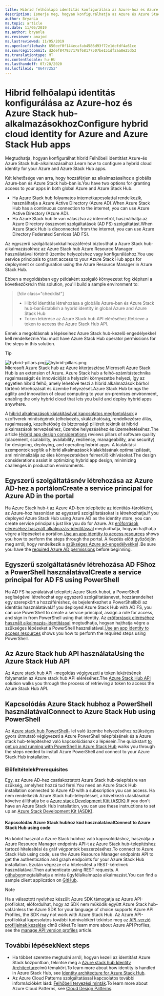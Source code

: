 ```yaml
---
title: Hibrid felhőalapú identitás konfigurálása az Azure-hoz és Azure Stack hub-alkalmazásokhoz
description: Ismerje meg, hogyan konfigurálhatja az Azure és Azure Stack hub-alkalmazások hibrid felhőalapú identitását.
author: BryanLa
ms.topic: article
ms.date: 11/05/2019
ms.author: bryanla
ms.reviewer: anajod
ms.lastreviewed: 11/05/2019
ms.openlocfilehash: 650eef0f144ecafab4586d93f72e1defdf4a61ce
ms.sourcegitcommit: d2def847937178f68177507be151df2aa8e25d53
ms.translationtype: MT
ms.contentlocale: hu-HU
ms.lasthandoff: 07/20/2020
ms.locfileid: "86477252"
---
```

# <a name="configure-hybrid-cloud-identity-for-azure-and-azure-stack-hub-apps"></a><span data-ttu-id="d4415-103">Hibrid felhőalapú identitás konfigurálása az Azure-hoz és Azure Stack hub-alkalmazásokhoz</span><span class="sxs-lookup"><span data-stu-id="d4415-103">Configure hybrid cloud identity for Azure and Azure Stack Hub apps</span></span>

<span data-ttu-id="d4415-104">Megtudhatja, hogyan konfigurálhat hibrid Felhőbeli identitást Azure-és Azure Stack hub-alkalmazásaihoz.</span><span class="sxs-lookup"><span data-stu-id="d4415-104">Learn how to configure a hybrid cloud identity for your Azure and Azure Stack Hub apps.</span></span>

<span data-ttu-id="d4415-105">Két lehetősége van arra, hogy hozzáférjen az alkalmazásaihoz a globális Azure-ban és Azure Stack hub-ban is.</span><span class="sxs-lookup"><span data-stu-id="d4415-105">You have two options for granting access to your apps in both global Azure and Azure Stack Hub.</span></span>

 * <span data-ttu-id="d4415-106">Ha Azure Stack hub folyamatos internetkapcsolattal rendelkezik, használhatja a Azure Active Directory (Azure AD).</span><span class="sxs-lookup"><span data-stu-id="d4415-106">When Azure Stack Hub has a continuous connection to the internet, you can use Azure Active Directory (Azure AD).</span></span>
 * <span data-ttu-id="d4415-107">Ha Azure Stack hub le van választva az internetről, használhatja az Azure Directory összevont szolgáltatások (AD FS) szolgáltatást.</span><span class="sxs-lookup"><span data-stu-id="d4415-107">When Azure Stack Hub is disconnected from the internet, you can use Azure Directory Federated Services (AD FS).</span></span>

<span data-ttu-id="d4415-108">Az egyszerű szolgáltatásokkal hozzáférést biztosíthat a Azure Stack hub-alkalmazásokhoz az Azure Stack hub Azure Resource Manager használatával történő üzembe helyezéshez vagy konfiguráláshoz.</span><span class="sxs-lookup"><span data-stu-id="d4415-108">You use service principals to grant access to your Azure Stack Hub apps for deployment or configuration using the Azure Resource Manager in Azure Stack Hub.</span></span>

<span data-ttu-id="d4415-109">Ebben a megoldásban egy példaként szolgáló környezetet fog kiépíteni a következőkre:</span><span class="sxs-lookup"><span data-stu-id="d4415-109">In this solution, you'll build a sample environment to:</span></span>

> [!div class="checklist"]
> - <span data-ttu-id="d4415-110">Hibrid identitás létrehozása a globális Azure-ban és Azure Stack hub-ban</span><span class="sxs-lookup"><span data-stu-id="d4415-110">Establish a hybrid identity in global Azure and Azure Stack Hub</span></span>
> - <span data-ttu-id="d4415-111">Token lekérése az Azure Stack hub API eléréséhez.</span><span class="sxs-lookup"><span data-stu-id="d4415-111">Retrieve a token to access the Azure Stack Hub API.</span></span>

<span data-ttu-id="d4415-112">Ennek a megoldásnak a lépéseihez Azure Stack hub-kezelő engedélyekkel kell rendelkeznie.</span><span class="sxs-lookup"><span data-stu-id="d4415-112">You must have Azure Stack Hub operator permissions for the steps in this solution.</span></span>

> [!Tip]  
> <span data-ttu-id="d4415-113">![hybrid-pillars.png](./media/solution-deployment-guide-cross-cloud-scaling/hybrid-pillars.png)</span><span class="sxs-lookup"><span data-stu-id="d4415-113">![hybrid-pillars.png](./media/solution-deployment-guide-cross-cloud-scaling/hybrid-pillars.png)</span></span>  
> <span data-ttu-id="d4415-114">Microsoft Azure Stack hub az Azure kiterjesztése.</span><span class="sxs-lookup"><span data-stu-id="d4415-114">Microsoft Azure Stack Hub is an extension of Azure.</span></span> <span data-ttu-id="d4415-115">Azure Stack hub a felhő-számítástechnika rugalmasságát és innovációját a helyszíni környezetbe helyezi, így az egyetlen hibrid felhő, amely lehetővé teszi a hibrid alkalmazások bárhol történő létrehozását és üzembe helyezését.</span><span class="sxs-lookup"><span data-stu-id="d4415-115">Azure Stack Hub brings the agility and innovation of cloud computing to your on-premises environment, enabling the only hybrid cloud that lets you build and deploy hybrid apps anywhere.</span></span>  
> 
> <span data-ttu-id="d4415-116">A [hibrid alkalmazások kialakításával kapcsolatos megfontolások](overview-app-design-considerations.md) a szoftverek minőségének (elhelyezés, skálázhatóság, rendelkezésre állás, rugalmasság, kezelhetőség és biztonság) pilléreit tekintik át hibrid alkalmazások tervezéséhez, üzembe helyezéséhez és üzemeltetéséhez.</span><span class="sxs-lookup"><span data-stu-id="d4415-116">The article [Hybrid app design considerations](overview-app-design-considerations.md) reviews pillars of software quality (placement, scalability, availability, resiliency, manageability, and security) for designing, deploying, and operating hybrid apps.</span></span> <span data-ttu-id="d4415-117">A kialakítási szempontok segítik a hibrid alkalmazások kialakításának optimalizálását, ami minimalizálja az éles környezetekben felmerülő kihívásokat.</span><span class="sxs-lookup"><span data-stu-id="d4415-117">The design considerations assist in optimizing hybrid app design, minimizing challenges in production environments.</span></span>

## <a name="create-a-service-principal-for-azure-ad-in-the-portal"></a><span data-ttu-id="d4415-118">Egyszerű szolgáltatásnév létrehozása az Azure AD-hez a portálon</span><span class="sxs-lookup"><span data-stu-id="d4415-118">Create a service principal for Azure AD in the portal</span></span>

<span data-ttu-id="d4415-119">Ha Azure Stack hub-t az Azure AD-ben telepítette az identitás-tárolóként, az Azure-hoz hasonlóan az egyszerű szolgáltatásokat is létrehozhatja.</span><span class="sxs-lookup"><span data-stu-id="d4415-119">If you deployed Azure Stack Hub using Azure AD as the identity store, you can create service principals just like you do for Azure.</span></span> <span data-ttu-id="d4415-120">Az [erőforrások eléréséhez használt alkalmazás-identitással](/azure-stack/operator/azure-stack-create-service-principals.md#manage-an-azure-ad-app-identity) megtudhatja, hogyan hajthatja végre a lépéseket a portálon.</span><span class="sxs-lookup"><span data-stu-id="d4415-120">[Use an app identity to access resources](/azure-stack/operator/azure-stack-create-service-principals.md#manage-an-azure-ad-app-identity) shows you how to perform the steps through the portal.</span></span> <span data-ttu-id="d4415-121">A Kezdés előtt győződjön meg arról, hogy rendelkezik a [szükséges Azure ad-engedélyekkel](/azure/azure-resource-manager/resource-group-create-service-principal-portal#required-permissions) .</span><span class="sxs-lookup"><span data-stu-id="d4415-121">Be sure you have the [required Azure AD permissions](/azure/azure-resource-manager/resource-group-create-service-principal-portal#required-permissions) before beginning.</span></span>

## <a name="create-a-service-principal-for-ad-fs-using-powershell"></a><span data-ttu-id="d4415-122">Egyszerű szolgáltatásnév létrehozása AD FShoz a PowerShell használatával</span><span class="sxs-lookup"><span data-stu-id="d4415-122">Create a service principal for AD FS using PowerShell</span></span>

<span data-ttu-id="d4415-123">Ha AD FS használatával telepített Azure Stack hubot, a PowerShell segítségével létrehozhat egy egyszerű szolgáltatásnevet, hozzárendelhet egy szerepkört a hozzáféréshez, és bejelentkezhet a PowerShellből az identitás használatával.</span><span class="sxs-lookup"><span data-stu-id="d4415-123">If you deployed Azure Stack Hub with AD FS, you can use PowerShell to create a service principal, assign a role for access, and sign in from PowerShell using that identity.</span></span> <span data-ttu-id="d4415-124">Az [erőforrások eléréséhez használt alkalmazás-identitással](/azure-stack/operator/azure-stack-create-service-principals.md#manage-an-ad-fs-app-identity) megtudhatja, hogyan hajthatja végre a szükséges lépéseket a PowerShell használatával.</span><span class="sxs-lookup"><span data-stu-id="d4415-124">[Use an app identity to access resources](/azure-stack/operator/azure-stack-create-service-principals.md#manage-an-ad-fs-app-identity) shows you how to perform the required steps using PowerShell.</span></span>

## <a name="using-the-azure-stack-hub-api"></a><span data-ttu-id="d4415-125">Az Azure Stack hub API használata</span><span class="sxs-lookup"><span data-stu-id="d4415-125">Using the Azure Stack Hub API</span></span>

<span data-ttu-id="d4415-126">Az [Azure stack hub API](/azure-stack/user/azure-stack-rest-api-use.md) -megoldás végigvezeti a token lekérésének folyamatán az Azure stack hub API eléréséhez.</span><span class="sxs-lookup"><span data-stu-id="d4415-126">The [Azure Stack Hub API](/azure-stack/user/azure-stack-rest-api-use.md)  solution walks you through the process of retrieving a token to access the Azure Stack Hub API.</span></span>

## <a name="connect-to-azure-stack-hub-using-powershell"></a><span data-ttu-id="d4415-127">Kapcsolódás Azure Stack hubhoz a PowerShell használatával</span><span class="sxs-lookup"><span data-stu-id="d4415-127">Connect to Azure Stack Hub using PowerShell</span></span>

<span data-ttu-id="d4415-128">Az [Azure stack hub PowerShell-](/azure-stack/operator/azure-stack-powershell-install.md) lel való üzembe helyezéséhez szükséges gyors útmutató végigvezeti a Azure PowerShell telepítésének és a Azure stack hub-telepítéshez való kapcsolódásnak a lépésein.</span><span class="sxs-lookup"><span data-stu-id="d4415-128">The quickstart [to get up and running with PowerShell in Azure Stack Hub](/azure-stack/operator/azure-stack-powershell-install.md) walks you through the steps needed to install Azure PowerShell and connect to your Azure Stack Hub installation.</span></span>

### <a name="prerequisites"></a><span data-ttu-id="d4415-129">Előfeltételek</span><span class="sxs-lookup"><span data-stu-id="d4415-129">Prerequisites</span></span>

<span data-ttu-id="d4415-130">Egy, az Azure AD-hez csatlakoztatott Azure Stack hub-telepítésre van szükség, amelyhez hozzá tud férni.</span><span class="sxs-lookup"><span data-stu-id="d4415-130">You need an Azure Stack Hub installation connected to Azure AD with a subscription you can access.</span></span> <span data-ttu-id="d4415-131">Ha nem rendelkezik Azure Stack hub-telepítéssel, a következő utasításokat követve állíthatja be a [Azure stack Development Kitt (ASDK)](/azure-stack/asdk/asdk-install.md).</span><span class="sxs-lookup"><span data-stu-id="d4415-131">If you don't have an Azure Stack Hub installation, you can use these instructions to set up an [Azure Stack Development Kit (ASDK)](/azure-stack/asdk/asdk-install.md).</span></span>

#### <a name="connect-to-azure-stack-hub-using-code"></a><span data-ttu-id="d4415-132">Kapcsolódás Azure Stack hubhoz kód használatával</span><span class="sxs-lookup"><span data-stu-id="d4415-132">Connect to Azure Stack Hub using code</span></span>

<span data-ttu-id="d4415-133">Ha kódot használ a Azure Stack hubhoz való kapcsolódáshoz, használja a Azure Resource Manager endpoints API-t az Azure Stack hub-telepítéshez tartozó hitelesítési és gráf végpontok beszerzéséhez.</span><span class="sxs-lookup"><span data-stu-id="d4415-133">To connect to Azure Stack Hub using code, use the Azure Resource Manager endpoints API to get the authentication and graph endpoints for your Azure Stack Hub installation.</span></span> <span data-ttu-id="d4415-134">Ezután végezze el a hitelesítést a REST-kérelmek használatával.</span><span class="sxs-lookup"><span data-stu-id="d4415-134">Then authenticate using REST requests.</span></span> <span data-ttu-id="d4415-135">A [githubon](https://github.com/shriramnat/HybridARMApplication)megtalálhatja a minta ügyfélalkalmazás alkalmazást.</span><span class="sxs-lookup"><span data-stu-id="d4415-135">You can find a sample client application on [GitHub](https://github.com/shriramnat/HybridARMApplication).</span></span>

>[!Note]
><span data-ttu-id="d4415-136">Ha a választott nyelvhez készült Azure SDK támogatja az Azure API-profilokat, előfordulhat, hogy az SDK nem működik együtt Azure Stack hub-val.</span><span class="sxs-lookup"><span data-stu-id="d4415-136">Unless the Azure SDK for your language of choice supports Azure API Profiles, the SDK may not work with Azure Stack Hub.</span></span> <span data-ttu-id="d4415-137">Az Azure API-profilokkal kapcsolatos további tudnivalókért tekintse meg az [API-verzió profiljainak kezelése](/azure-stack/user/azure-stack-version-profiles.md) című cikket.</span><span class="sxs-lookup"><span data-stu-id="d4415-137">To learn more about Azure API Profiles, see the [manage API version profiles](/azure-stack/user/azure-stack-version-profiles.md) article.</span></span>

## <a name="next-steps"></a><span data-ttu-id="d4415-138">További lépések</span><span class="sxs-lookup"><span data-stu-id="d4415-138">Next steps</span></span>

- <span data-ttu-id="d4415-139">Ha többet szeretne megtudni arról, hogyan kezeli az identitást Azure Stack központban, tekintse meg a [Azure stack hub Identity Architecture](/azure-stack/operator/azure-stack-identity-architecture.md)című témakört.</span><span class="sxs-lookup"><span data-stu-id="d4415-139">To learn more about how identity is handled in Azure Stack Hub, see [Identity architecture for Azure Stack Hub](/azure-stack/operator/azure-stack-identity-architecture.md).</span></span>
- <span data-ttu-id="d4415-140">Az Azure Cloud Patterns szolgáltatással kapcsolatos további információkért lásd: [Felhőbeli tervezési minták](/azure/architecture/patterns).</span><span class="sxs-lookup"><span data-stu-id="d4415-140">To learn more about Azure Cloud Patterns, see [Cloud Design Patterns](/azure/architecture/patterns).</span></span>

